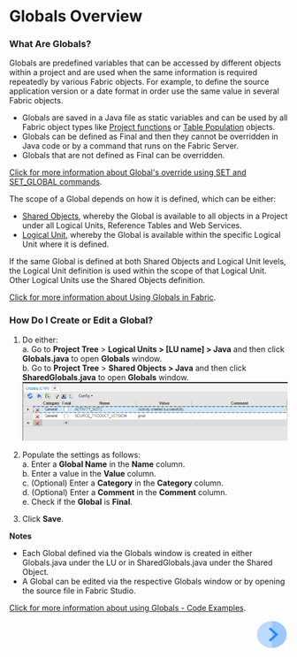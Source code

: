# Globals Overview

### What Are Globals?
Globals are predefined variables that can be accessed by different objects within a project and are used when the same information is required repeatedly by various Fabric objects. For example, to define the source application version or a date format in order use the same value in several Fabric objects. 
* Globals are saved in a Java file as static variables and can be used by all Fabric object types like [Project functions](/articles/07_table_population/08_project_functions.md) or [Table Population](/articles/07_table_population/01_table_population_overview.md) objects.
* Globals can be defined as Final and then they cannot be overridden in Java code or by a command that runs on the Fabric Server.
* Globals that are not defined as Final can be overridden.

[Click for more information about Global's override using SET and SET_GLOBAL commands](/articles/08_globals/03_set_globals.md).

The scope of a Global depends on how it is defined, which can be either:
* [Shared Objects](/articles/04_fabric_studio/12_shared_objects.md), whereby the Global is available to all objects in a Project under all Logical Units, Reference Tables and Web Services.
* [Logical Unit](/articles/03_logical_units/01_LU_overview.md), whereby the Global is available within the specific Logical Unit where it is defined.

If the same Global is defined at both Shared Objects and Logical Unit levels, the Logical Unit definition is used within the scope of that Logical Unit. Other Logical Units use the Shared Objects definition.

[Click for more information about Using Globals in Fabric](/articles/08_globals/02_globals_use_cases.md).

### How Do I Create or Edit a Global?
1. Do either:\
    a. Go to **Project Tree** > **Logical Units > [LU name] > Java** and then click **Globals.java** to open 
    **Globals** window. \
    b. Go to **Project Tree** > **Shared Objects > Java** and then click **SharedGlobals.java** to open 
    **Globals** window. 
![image](/articles/08_globals/images/08_01_01%20Globals%20window.png)

2. Populate the settings as follows:\
  a.	Enter a **Global Name** in the **Name** column.\
  b.	Enter a value in the **Value** column.\
  c.	(Optional) Enter a **Category** in the **Category** column.\
  d.	(Optional) Enter a **Comment** in the **Comment** column.\
  e.	Check if the **Global** is **Final**.

3. Click **Save**.

**Notes**
* Each Global defined via the Globals window is created in either Globals.java under the LU or in SharedGlobals.java under the Shared Object. 
* A Global can be edited via the respective Globals window or by opening the source file in Fabric Studio. 

[Click for more information about using Globals - Code Examples](/articles/08_globals/04_globals_code_examples.md).


[<img align="right" width="60" height="54" src="/articles/images/Next.png">](/articles/08_globals/02_globals_use_cases.md)
